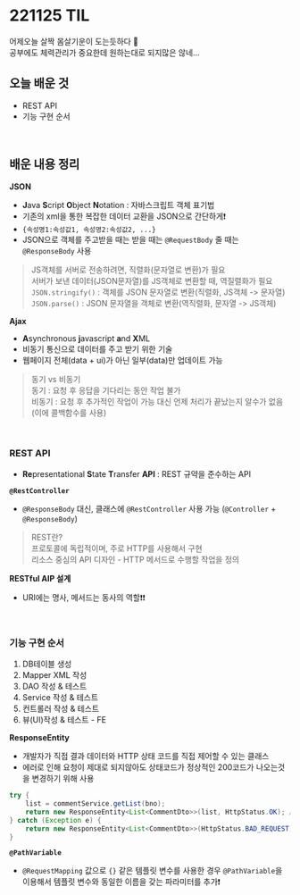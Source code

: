 # 221125 TIL
어제오늘 살짝 몸살기운이 도는듯하다 🥲 <br>
공부에도 체력관리가 중요한데 원하는대로 되지많은 않네...
<br>

## 오늘 배운 것
- REST API
- 기능 구현 순서
<br>

## 배운 내용 정리

**JSON**
- **J**ava **S**cript **O**bject **N**otation : 자바스크립트 객체 표기법
- 기존의 xml을 통한 복잡한 데이터 교환을 JSON으로 간단하게❗️
- `{속성명1:속성값1, 속성명2:속성값2, ...}`
- JSON으로 객체를 주고받을 때는 받을 때는 `@RequestBody` 줄 때는 `@ResponseBody` 사용
> JS객체를 서버로 전송하려면, 직렬화(문자열로 변환)가 필요 <br>
> 서버가 보낸 데이터(JSON문자열)를 JS객체로 변환할 때, 역질렬화가 필요 <br>
> `JSON.stringify()` : 객체를 JSON 문자열로 변환(직렬화, JS객체 -> 문자열) <br>
> `JSON.parse()` : JSON 문자열을 객체로 변환(역직렬화, 문자열 -> JS객체) <br>

**Ajax**
- **A**synchronous **j**avascript **a**nd **X**ML
- 비동기 통신으로 데이터를 주고 받기 위한 기술
- 웹페이지 전체(data + ui)가 아닌 일부(data)만 업데이트 가능
> 동기 vs 비동기 <br>
> 동기 : 요청 후 응답을 기다리는 동안 작업 불가 <br>
> 비동기 : 요청 후 추가적인 작업이 가능 대신 언제 처리가 끝났는지 알수가 없음(이에 콜백함수를 사용) <br>
<br>

### REST API
- **Re**presentational **S**tate **T**ransfer **API** : REST 규약을 준수하는 API

**`@RestController`**
- `@ResponseBody` 대신, 클래스에 `@RestController` 사용 가능 (`@Controller` + `@ResponseBody`)
> REST란? <br>
> 프로토콜에 독립적이며, 주로 HTTP를 사용해서 구현 <br>
> 리소스 중심의 API 디자인 - HTTP 메서드로 수행할 작업을 정의 <br>

**RESTful AIP 설계**
- URI에는 명사, 메서드는 동사의 역할❗️❗️
<br>

### 기능 구현 순서
1. DB테이블 생성
2. Mapper XML 작성
3. DAO 작성 & 테스트
4. Service 작성 & 테스트
5. 컨트롤러 작성 & 테스트
6. 뷰(UI)작성 & 테스트 - FE

**ResponseEntity**
- 개발자가 직접 결과 데이터와 HTTP 상태 코드를 직접 제어할 수 있는 클래스
- 에러로 인해 요청이 제대로 되지않아도 상태코드가 정상적인 200코드가 나오는것을 변경하기 위해 사용
```java
try {
    list = commentService.getList(bno);
    return new ResponseEntity<List<CommentDto>>(list, HttpStatus.OK); // 200
} catch (Exception e) {
    return new ResponseEntity<List<CommentDto>>(HttpStatus.BAD_REQUEST); // 400
}
```

**`@PathVariable`**
- `@RequestMapping` 값으로 `{}` 같은 템플릿 변수를 사용한 경우 `@PathVariable`을 이용해서 템플릿 변수와 동일한 이름을 갖는 파라미터를 추가❗️

